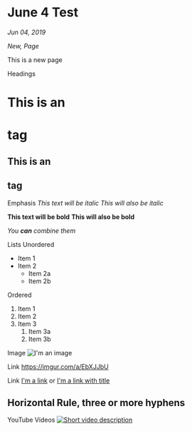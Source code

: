 # June 4 Test

*Jun 04, 2019*

*New, Page*

This is a new page

Headings
# This is an <h1> tag
## This is an <h2> tag

Emphasis
*This text will be italic*
_This will also be italic_

**This text will be bold**
__This will also be bold__

_You **can** combine them_


Lists
Unordered

* Item 1
* Item 2
  * Item 2a
  * Item 2b

Ordered

1. Item 1
1. Item 2
1. Item 3
   1. Item 3a
   1. Item 3b

Image
![I'm an image](https://kayakfriendly.com/img/12.jpg)

Link
https://imgur.com/a/EbXJJbU

Link
[I'm a link](https://imgur.com/a/EbXJJbU)
or
[I'm a link with title](https://www.google.com "Google's Homepage")

Horizontal Rule, three or more hyphens
---

YouTube Videos
[![Short video description](http://img.youtube.com/vi/V29U8BCbzkg/0.jpg)](http://www.youtube.com/watch?v=V29U8BCbzkg)
